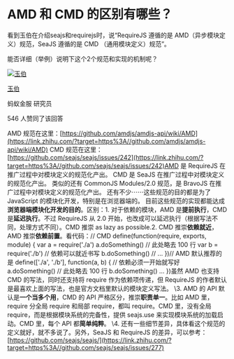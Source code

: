 # AMD 和 CMD 的区别有哪些？

看到玉伯在介绍seajs和requirejs时，说“RequireJS 遵循的是 AMD（异步模块定义）规范，SeaJS 遵循的是 CMD （通用模块定义）规范”。

能否详细（举例）说明下这个2个规范和实现的机制呢？



[![玉伯](https://pic1.zhimg.com/v2-c6d5dec1d269a33944d6fd31660e928b_xs.jpg?source=1940ef5c)](https://www.zhihu.com/people/lifesinger)

[玉伯](https://www.zhihu.com/people/lifesinger)[](https://www.zhihu.com/question/48510028)[](https://www.zhihu.com/xen/market/vip-privileges)

蚂蚁金服 研究员

546 人赞同了该回答

AMD 规范在这里：[https://github.com/amdjs/amdjs-api/wiki/AMD](https://link.zhihu.com/?target=https%3A//github.com/amdjs/amdjs-api/wiki/AMD)
CMD 规范在这里：[https://github.com/seajs/seajs/issues/242](https://link.zhihu.com/?target=https%3A//github.com/seajs/seajs/issues/242)AMD 是 RequireJS 在推广过程中对模块定义的规范化产出。
CMD 是 SeaJS 在推广过程中对模块定义的规范化产出。
类似的还有 CommonJS Modules/2.0 规范，是 BravoJS 在推广过程中对模块定义的规范化产出。
还有不少⋯⋯这些规范的目的都是为了 JavaScript 的模块化开发，特别是在浏览器端的。
目前这些规范的实现都能达成**浏览器端模块化开发的目的**。区别：1. 对于依赖的模块，AMD 是**提前执行**，CMD 是**延迟执行**。不过 RequireJS 从 2.0 开始，也改成可以延迟执行（根据写法不同，处理方式不同）。CMD 推崇 as lazy as possible.2. CMD 推崇**依赖就近**，AMD 推崇**依赖前置**。看代码：// CMD
define(function(require, exports, module) {
var a = require('./a')
a.doSomething()
// 此处略去 100 行
var b = require('./b') // 依赖可以就近书写
b.doSomething()
// ...
})// AMD 默认推荐的是
define(['./a', './b'], function(a, b) { // 依赖必须一开始就写好
a.doSomething()
// 此处略去 100 行
b.doSomething()
...
})虽然 AMD 也支持 CMD 的写法，同时还支持将 require 作为依赖项传递，但 RequireJS 的作者默认是最喜欢上面的写法，也是官方文档里默认的模块定义写法。
\3. AMD 的 API 默认是**一个当多个用**，CMD 的 API 严格区分，推崇**职责单一**。比如 AMD 里，require 分全局 require 和局部 require，都叫 require。CMD 里，没有全局 require，而是根据模块系统的完备性，提供 seajs.use 来实现模块系统的加载启动。CMD 里，每个 API 都**简单纯粹**。
\4. 还有一些细节差异，具体看这个规范的定义就好，就不多说了。另外，SeaJS 和 RequireJS 的差异，可以参考：[https://github.com/seajs/seajs/](https://link.zhihu.com/?target=https%3A//github.com/seajs/seajs/issues/277)